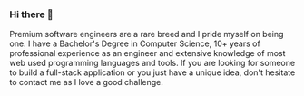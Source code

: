 ### Hi there 👋

Premium software engineers are a rare breed and I pride myself on being one. I have a Bachelor's Degree in Computer Science, 10+ years of professional experience as an engineer and extensive knowledge of most web used programming languages and tools. If you are looking for someone to build a full-stack application or you just have a unique idea, don't hesitate to contact me as I love a good challenge.
